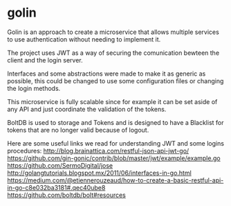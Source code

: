 # golin

Golin is an approach to create a microservice that allows multiple services to use authentication without needing to implement it.

The project uses JWT as a way of securing the comunication bewteen the client and the login server. 

Interfaces and some abstractions were made to make it as generic as possible, this could be changed to use some configuration files or changing the login methods.

This microservice is fully scalable since for example it can be set aside of any API and just coordinate the validation of the tokens.

BoltDB is used to storage and Tokens and is designed to have a Blacklist for tokens that are no longer valid because of logout.

Here are some useful links we read for understanding JWT and some logins procedures:
  http://blog.brainattica.com/restful-json-api-jwt-go/
  https://github.com/gin-gonic/contrib/blob/master/jwt/example/example.go
  https://github.com/SermoDigital/jose
  http://golangtutorials.blogspot.mx/2011/06/interfaces-in-go.html
  https://medium.com/@etiennerouzeaud/how-to-create-a-basic-restful-api-in-go-c8e032ba3181#.qec40ube8
  https://github.com/boltdb/bolt#resources
  
